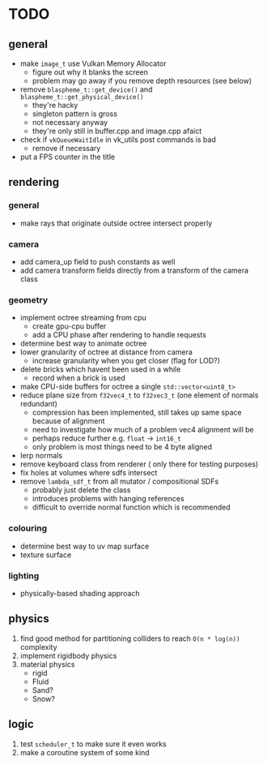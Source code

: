 # TODO

## general

* make `image_t` use Vulkan Memory Allocator 
    * figure out why it blanks the screen
    * problem may go away if you remove depth resources (see below)
* remove `blaspheme_t::get_device()` and `blaspheme_t::get_physical_device()`
    * they're hacky
    * singleton pattern is gross
    * not necessary anyway
    * they're only still in buffer.cpp and image.cpp afaict
* check if `vkQueueWaitIdle` in vk_utils post commands is bad
    * remove if necessary
* put a FPS counter in the title

## rendering

### general
* make rays that originate outside octree intersect properly

### camera
* add camera_up field to push constants as well
* add camera transform fields directly from a transform of the camera class

### geometry
* implement octree streaming from cpu
    * create gpu-cpu buffer
    * add a CPU phase after rendering to handle requests
* determine best way to animate octree
* lower granularity of octree at distance from camera
    * increase granularity when you get closer (flag for LOD?)
* delete bricks which havent been used in a while
    * record when a brick is used
* make CPU-side buffers for octree a single `std::vector<uint8_t>`
* reduce plane size from `f32vec4_t` to `f32vec3_t` (one element of normals redundant)
    * compression has been implemented, still takes up same space because of alignment
    * need to investigate how much of a problem vec4 alignment will be 
    * perhaps reduce further e.g. `float` -> `int16_t`
    * only problem is most things need to be 4 byte aligned 
* lerp normals
* remove keyboard class from renderer ( only there for testing purposes)
* fix holes at volumes where sdfs intersect
* remove `lambda_sdf_t` from all mutator / compositional SDFs
    * probably just delete the class
    * introduces problems with hanging references
    * difficult to override normal function which is recommended

### colouring
* determine best way to uv map surface
* texture surface

### lighting
* physically-based shading approach

## physics
1. find good method for partitioning colliders to reach `O(n * log(n))` complexity
2. implement rigidbody physics
3. material physics
    * rigid
    * Fluid
    * Sand?
    * Snow?

## logic
1. test `scheduler_t` to make sure it even works
2. make a coroutine system of some kind
